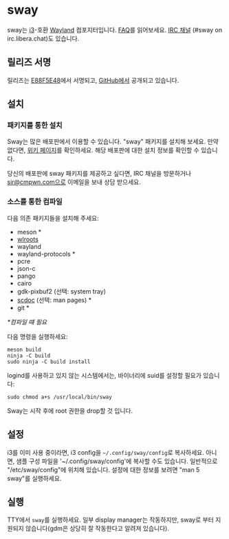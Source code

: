 # sway

sway는 [i3](https://i3wm.org/)-호환 [Wayland](http://wayland.freedesktop.org/) 컴포지터입니다.
[FAQ](https://github.com/swaywm/sway/wiki)를 읽어보세요. [IRC 채널](ircs://irc.libera.chat/#sway) (#sway on irc.libera.chat)도 있습니다.

## 릴리즈 서명

릴리즈는 [E88F5E48](https://keys.openpgp.org/search?q=34FF9526CFEF0E97A340E2E40FDE7BE0E88F5E48)에서 서명되고,
[GitHub에서](https://github.com/swaywm/sway/releases) 공개되고 있습니다.

## 설치

### 패키지를 통한 설치

Sway는 많은 배포판에서 이용할 수 있습니다. "sway" 패키지를 설치해 보세요.
만약 없다면, [위키 페이지](https://github.com/swaywm/sway/wiki/Unsupported-packages)를 확인하세요.
해당 배포판에 대한 설치 정보를 확인할 수 있습니다.

당신의 배포판에 sway 패키지를 제공하고 싶다면,
IRC 채널을 방문하거나 sir@cmpwn.com으로 이메일을 보내 상담 받으세요.

### 소스를 통한 컴파일

다음 의존 패키지들을 설치해 주세요:

* meson \*
* [wlroots](https://github.com/swaywm/wlroots)
* wayland
* wayland-protocols \*
* pcre
* json-c
* pango
* cairo
* gdk-pixbuf2 (선택: system tray)
* [scdoc](https://git.sr.ht/~sircmpwn/scdoc) (선택: man pages) \*
* git \*

_\*컴파일 떄 필요_

다음 명령을 실행하세요:

    meson build
    ninja -C build
    sudo ninja -C build install

logind를 사용하고 있지 않는 시스템에서는, 바이너리에 suid를 설정할 필요가 있습니다:

    sudo chmod a+s /usr/local/bin/sway
    
Sway는 시작 후에 root 권한을 drop할 것 입니다.

## 설정

i3를 이미 사용 중이라면, i3 config을 `~/.config/sway/config`로 복사하세요.
아니면, 샘플 구성 파일을 '~/.config/sway/config'에 복사할 수도 있습니다.
일반적으로 "/etc/sway/config"에 위치해 있습니다.
설정에 대한 정보를 보려면 "man 5 sway"를 실행하세요.

## 실행

TTY에서 `sway`를 실행하세요. 일부 display manager는 작동하지만, sway로 부터 지원되지 않습니다(gdm은 상당히 잘 작동한다고 알려져 있습니다).
